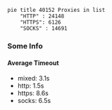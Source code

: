 
```mermaid
pie title 40152 Proxies in list
    "HTTP" : 24148
    "HTTPS": 6126
    "SOCKS" : 14691
```

### Some Info
#### Average Timeout

- mixed: 3.1s
- http: 1.5s
- https: 8.6s
- socks: 6.5s